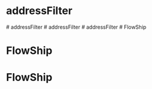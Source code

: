 # addressFilter
#   a d d r e s s F i l t e r  
 #   a d d r e s s F i l t e r  
 #   a d d r e s s F i l t e r  
 # FlowShip
# FlowShip
# FlowShip
